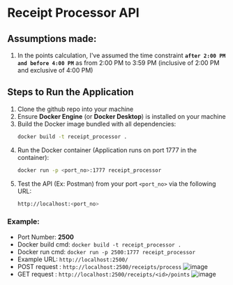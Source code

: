 # Receipt Processor API

## Assumptions made:
1. In the points calculation, I've assumed the time constraint **`after 2:00 PM and before 4:00 PM`** as from 2:00 PM to 3:59 PM (inclusive of 2:00 PM and exclusive of 4:00 PM)

## Steps to Run the Application
1. Clone the github repo into your machine
2. Ensure **Docker Engine** (or **Docker Desktop**) is installed on your machine
3. Build the Docker image bundled with all dependencies:
   ```bash
   docker build -t receipt_processor .
4. Run the Docker container (Application runs on port 1777 in the container):
    ```bash
    docker run -p <port_no>:1777 receipt_processor
5. Test the API (Ex: Postman) from your port `<port_no>` via the following URL:
    ```bash
    http://localhost:<port_no>

### Example:
- Port Number: **2500**
- Docker build cmd: `docker build -t receipt_processor .`
- Docker run cmd: `docker run -p 2500:1777 receipt_processor`
- Example URL: `http://localhost:2500/`
- POST request : `http://localhost:2500/receipts/process`
![image](https://github.com/user-attachments/assets/8ea6bac3-3c70-475a-a3d4-4850609e7d35)
- GET request  : `http://localhost:2500/receipts/<id>/points`
![image](https://github.com/user-attachments/assets/274bafa9-1506-43fb-bb25-d3985800b2a9)
